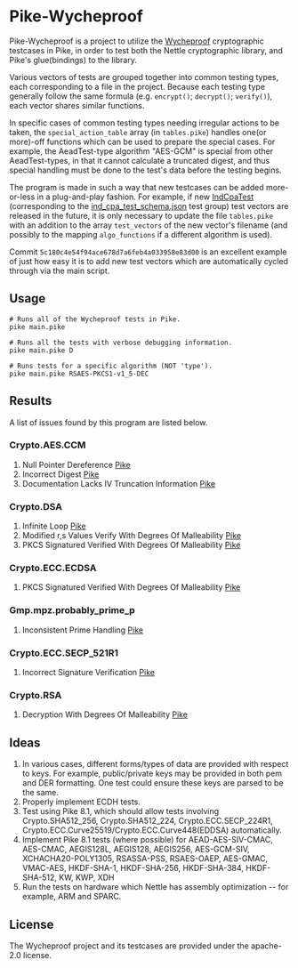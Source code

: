 # Pike-Wycheproof

Pike-Wycheproof is a project to utilize the [Wycheproof](https://github.com/google/wycheproof) cryptographic testcases in Pike, in order to test both the Nettle cryptographic library, and Pike's glue(bindings) to the library.

Various vectors of tests are grouped together into common testing types, each corresponding to a file in the project. Because each testing type generally follow the same formula (e.g. `encrypt()`; `decrypt()`; `verify()`), each vector shares similar functions.

In specific cases of common testing types needing irregular actions to be taken, the `special_action_table` array (in `tables.pike`) handles one(or more)-off functions which can be used to prepare the special cases. For example, the AeadTest-type algorithm "AES-GCM" is special from other AeadTest-types, in that it cannot calculate a truncated digest, and thus special handling must be done to the test's data before the testing begins.

The program is made in such a way that new testcases can be added more-or-less in a plug-and-play fashion.
For example, if new [IndCpaTest](https://github.com/google/wycheproof/blob/master/doc/files.md#IndCpaTest) (corresponding to the [ind_cpa_test_schema.json](https://github.com/google/wycheproof/blob/master/doc/types.md#indcpatestgroup) test group) test vectors are released in the future, it is only necessary to update the file `tables.pike` with an addition to the array `test_vectors` of the new vector's filename (and possibly to the mapping `algo_functions` if a different algorithm is used).

Commit `5c180c4e54f94ace678d7a6feb4a033958e83d00` is an excellent example of just how easy it is to add new test vectors which are automatically cycled through via the main script.

## Usage

```shell
# Runs all of the Wycheproof tests in Pike.
pike main.pike

# Runs all the tests with verbose debugging information.
pike main.pike D

# Runs tests for a specific algorithm (NOT 'type').
pike main.pike RSAES-PKCS1-v1_5-DEC
```

## Results
A list of issues found by this program are listed below.

### Crypto.AES.CCM
1. Null Pointer Dereference [Pike](https://git.lysator.liu.se/pikelang/pike/-/issues/10072)
2. Incorrect Digest [Pike](https://git.lysator.liu.se/pikelang/pike/-/issues/10074)
3. Documentation Lacks IV Truncation Information [Pike](https://git.lysator.liu.se/pikelang/pike/-/issues/10073)

### Crypto.DSA
1. Infinite Loop [Pike](https://git.lysator.liu.se/pikelang/pike/-/issues/10075)
2. Modified r,s Values Verify With Degrees Of Malleability [Pike](https://git.lysator.liu.se/pikelang/pike/-/issues/10077)
3. PKCS Signatured Verified With Degrees Of Malleability [Pike](https://git.lysator.liu.se/pikelang/pike/-/issues/10076)

### Crypto.ECC.ECDSA
1. PKCS Signatured Verified With Degrees Of Malleability [Pike](https://git.lysator.liu.se/pikelang/pike/-/issues/10076)

### Gmp.mpz.probably_prime_p
1. Inconsistent Prime Handling [Pike](https://git.lysator.liu.se/pikelang/pike/-/issues/10079)

### Crypto.ECC.SECP_521R1
1. Incorrect Signature Verification [Pike](https://git.lysator.liu.se/pikelang/pike/-/issues/10078)

### Crypto.RSA
1. Decryption With Degrees Of Malleability [Pike](https://git.lysator.liu.se/pikelang/pike/-/issues/10080)

## Ideas
1. In various cases, different forms/types of data are provided with respect to keys. For example, public/private keys may be provided in both pem and DER formatting. One test could ensure these keys are parsed to be the same.
2. Properly implement ECDH tests.
3. Test using Pike 8.1, which should allow tests involving Crypto.SHA512_256, Crypto.SHA512_224, Crypto.ECC.SECP_224R1, Crypto.ECC.Curve25519/Crypto.ECC.Curve448(EDDSA) automatically.
4. Implement Pike 8.1 tests (where possible) for AEAD-AES-SIV-CMAC, AES-CMAC, AEGIS128L, AEGIS128, AEGIS256, AES-GCM-SIV, XCHACHA20-POLY1305, RSASSA-PSS, RSAES-OAEP, AES-GMAC, VMAC-AES, HKDF-SHA-1, HKDF-SHA-256, HKDF-SHA-384, HKDF-SHA-512, KW, KWP, XDH
5. Run the tests on hardware which Nettle has assembly optimization -- for example, ARM and SPARC.

## License
The Wycheproof project and its testcases are provided under the apache-2.0 license.
